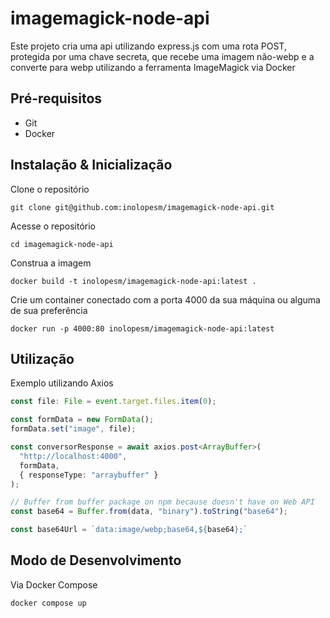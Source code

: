 # imagemagick-node-api

Este projeto cria uma api utilizando express.js com uma rota POST, protegida por uma chave secreta, que recebe uma imagem não-webp e a converte para webp utilizando a ferramenta ImageMagick via Docker

## Pré-requisitos

- Git
- Docker

## Instalação & Inicialização

Clone o repositório

```
git clone git@github.com:inolopesm/imagemagick-node-api.git
```

Acesse o repositório

```
cd imagemagick-node-api
```

Construa a imagem

```
docker build -t inolopesm/imagemagick-node-api:latest .
```

Crie um container conectado com a porta 4000 da sua máquina ou alguma de sua preferência

```
docker run -p 4000:80 inolopesm/imagemagick-node-api:latest
```

## Utilização

Exemplo utilizando Axios

```ts
const file: File = event.target.files.item(0);

const formData = new FormData();
formData.set("image", file);

const conversorResponse = await axios.post<ArrayBuffer>(
  "http://localhost:4000",
  formData,
  { responseType: "arraybuffer" }
);

// Buffer from buffer package on npm because doesn't have on Web API
const base64 = Buffer.from(data, "binary").toString("base64");

const base64Url = `data:image/webp;base64,${base64};`
```

## Modo de Desenvolvimento

Via Docker Compose

```
docker compose up
```

